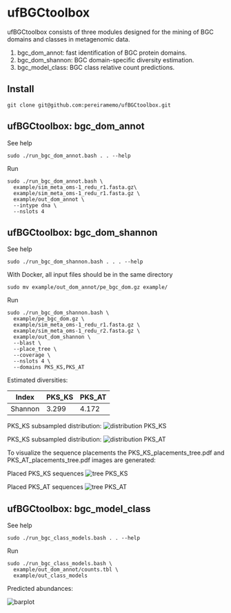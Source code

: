 # ufBGCtoolbox
ufBGCtoolbox consists of three modules designed for the mining of BGC domains 
and classes in metagenomic data.  
1. bgc_dom_annot: fast identification of BGC protein domains.  
2. bgc_dom_shannon: BGC domain-specific diversity estimation.  
3. bgc_model_class: BGC class relative count predictions.  

## Install

```
git clone git@github.com:pereiramemo/ufBGCtoolbox.git
```

## ufBGCtoolbox: bgc_dom_annot

See help
```
sudo ./run_bgc_dom_annot.bash . . --help
```

Run 
```
sudo ./run_bgc_dom_annot.bash \
  example/sim_meta_oms-1_redu_r1.fasta.gz\
  example/sim_meta_oms-1_redu_r1.fasta.gz \
  example/out_dom_annot \
  --intype dna \
  --nslots 4
```

## ufBGCtoolbox: bgc_dom_shannon

See help
```
sudo ./run_bgc_dom_shannon.bash . . . --help
```

With Docker, all input files should be in the same directory

```
sudo mv example/out_dom_annot/pe_bgc_dom.gz example/
```
Run
```
sudo ./run_bgc_dom_shannon.bash \
  example/pe_bgc_dom.gz \
  example/sim_meta_oms-1_redu_r1.fasta.gz \
  example/sim_meta_oms-1_redu_r2.fasta.gz \
  example/out_dom_shannon \
  --blast \
  --place_tree \
  --coverage \
  --nslots 4 \
  --domains PKS_KS,PKS_AT
```

Estimated diversities:

Index | PKS_KS | PKS_AT
---|---|---
Shannon | 3.299 | 4.172

PKS_KS subsampled distribution:
![distribution PKS_KS](https://github.com/pereiramemo/ufBGCtoolbox/blob/master/example/PKS_KS_div_est.png)

PKS_KS subsampled distribution:
![distribution PKS_AT](https://github.com/pereiramemo/ufBGCtoolbox/blob/master/example/PKS_AT_div_est.png)

To visualize the sequence placements the PKS_KS_placements_tree.pdf and PKS_AT_placements_tree.pdf images are generated:

Placed PKS_KS sequences
![tree PKS_KS](https://github.com/pereiramemo/ufBGCtoolbox/blob/master/example/PKS_KS_placements_tree.png)

Placed PKS_AT sequences
![tree PKS_AT](https://github.com/pereiramemo/ufBGCtoolbox/blob/master/example/PKS_AT_placements_tree.png)

## ufBGCtoolbox: bgc_model_class

See help
```
sudo ./run_bgc_class_models.bash . . --help
```

Run 
```
sudo ./run_bgc_class_models.bash \
  example/out_dom_annot/counts.tbl \
  example/out_class_models
```

Predicted abundances:

![barplot](https://github.com/pereiramemo/ufBGCtoolbox/blob/master/example/bgc_class_pred.png)
